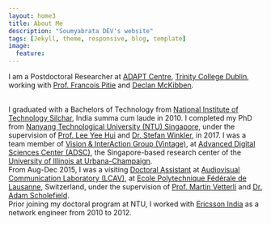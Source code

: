 ```yaml
---
layout: home3
title: About Me
description: "Soumyabrata DEV's website"
tags: [Jekyll, theme, responsive, blog, template]
image:
  feature: 
---
```


I am a Postdoctoral Researcher at <a href="https://www.adaptcentre.ie">ADAPT Centre</a>, <a href="http://www.tcd.ie">Trinity College Dublin</a>, working with <a href="https://francois.pitie.net">Prof. Francois Pitie</a> and <a href="https://ie.linkedin.com/in/declanmckibben">Declan McKibben</a>.

<br />
I graduated with a Bachelors of Technology from <a href="http://www.nits.ac.in/">National Institute of Technology Silchar</a>, India summa cum laude in 2010. I completed my PhD from <a href="www.ntu.edu.sg/Pages/home.aspx">Nanyang Technological University (NTU) Singapore</a>, under the supervision of <a href="http://research.ntu.edu.sg/expertise/academicprofile/Pages/StaffProfile.aspx?ST_EMAILID=EYHLEE">Prof. Lee Yee Hui</a> and <a href="https://adsc.illinois.edu/people/stefan-winkler">Dr. Stefan Winkler</a>, in 2017. I was a team member of <a href="http://vintage.winklerbros.net/index.html">Vision & InterAction Group (Vintage)</a>, at <a href="http://adsc.illinois.edu/">Advanced Digital Sciences Center (ADSC)</a>, the Singapore-based research center of the <a href="http://illinois.edu/">University of Illinois at Urbana-Champaign</a>. 

<br />
From Aug-Dec 2015, I was a visiting <a href="http://people.epfl.ch/soumyabrata.dev">Doctoral Assistant</a> at <a href="http://lcav.epfl.ch/">Audiovisual Communication Laboratory (LCAV)</a>, at <a href="http://www.epfl.ch/">Ecole Polytechnique F&eacute;d&eacute;rale de Lausanne</a>, Switzerland, under the supervision of <a href="http://lcav.epfl.ch/martin.vetterli">Prof. Martin Vetterli</a> and <a href="http://lcav.epfl.ch/op/edit/people/adam.scholefield">Dr. Adam Scholefield</a>.

<br />
Prior joining my doctoral program at NTU, I worked with <a href="http://www.ericsson.com/in">Ericsson India</a> as a network engineer from 2010 to 2012.

<!---
I completed my PhD in 2017 from <a href="http://www.eee.ntu.edu.sg/Pages/Home.aspx">School of Electrical and Electronic Engineering</a>, <a href="www.ntu.edu.sg/Pages/home.aspx">Nanyang Technological University (NTU) Singapore</a>, under the supervision of <a href="http://research.ntu.edu.sg/expertise/academicprofile/Pages/StaffProfile.aspx?ST_EMAILID=EYHLEE">Prof. Lee Yee Hui</a> and <a href="https://adsc.illinois.edu/people/stefan-winkler">Dr. Stefan Winkler</a>, <a href="http://vintage.winklerbros.net/index.html">Vision & InterAction Group (Vintage)</a>, at <a href="http://adsc.illinois.edu/">Advanced Digital Sciences Center (ADSC)</a>, the Singapore-based research center of the <a href="http://illinois.edu/">University of Illinois at Urbana-Champaign</a>. 

<a href="http://ic.epfl.ch/en">School of Computer and Communications Sciences</a>, 

<br />
Prior joining NTU Singapore, I graduated with a Bachelors of Technology in the <a href="http://www.nits.ac.in/departments/ece/ece.php">Department of Electronics and Communication Engineering</a> from <a href="http://www.nits.ac.in/">National Institute of Technology Silchar</a>, India summa cum laude in 2010. Following this, I was associated with <a href="http://www.ericsson.com/in">Ericsson India</a> as a network engineer from 2010 to 2012.
-->

